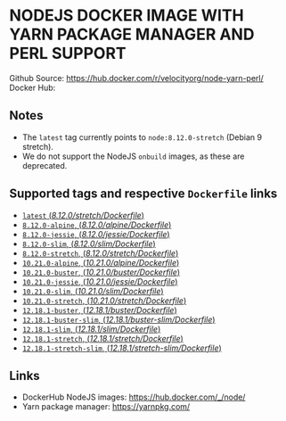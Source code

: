 # NODEJS DOCKER IMAGE WITH YARN PACKAGE MANAGER AND PERL SUPPORT

Github Source: https://hub.docker.com/r/velocityorg/node-yarn-perl/
Docker Hub:

## Notes
- The `latest` tag currently points to `node:8.12.0-stretch` (Debian 9 stretch).
- We do not support the NodeJS `onbuild` images, as these are deprecated.

## Supported tags and respective `Dockerfile` links

-   [`latest` (*8.12.0/stretch/Dockerfile*)](https://github.com/velocityorg/docker-node-yarn/blob/master/8.12.0/stretch/Dockerfile)
-   [`8.12.0-alpine`, (*8.12.0/alpine/Dockerfile*)](https://github.com/velocityorg/docker-node-yarn/blob/master/8.11.3/alpine/Dockerfile)
-   [`8.12.0-jessie`, (*8.12.0/jessie/Dockerfile*)](https://github.com/velocityorg/docker-node-yarn/blob/master/8.11.3/jessie/Dockerfile)
-   [`8.12.0-slim`, (*8.12.0/slim/Dockerfile*)](https://github.com/velocityorg/docker-node-yarn/blob/master/8.11.3/slim/Dockerfile)
-   [`8.12.0-stretch`, (*8.12.0/stretch/Dockerfile*)](https://github.com/velocityorg/docker-node-yarn/blob/master/8.11.3/stretch/Dockerfile)
-   [`10.21.0-alpine`, (*10.21.0/alpine/Dockerfile*)](https://github.com/velocityorg/docker-node-yarn/blob/master/10.21.0/alpine/Dockerfile)
-   [`10.21.0-buster`, (*10.21.0/buster/Dockerfile*)](https://github.com/velocityorg/docker-node-yarn/blob/master/10.21.0/buster/Dockerfile)
-   [`10.21.0-jessie`, (*10.21.0/jessie/Dockerfile*)](https://github.com/velocityorg/docker-node-yarn/blob/master/10.21.0/jessie/Dockerfile)
-   [`10.21.0-slim`, (*10.21.0/slim/Dockerfile*)](https://github.com/velocityorg/docker-node-yarn/blob/master/10.21.0/slim/Dockerfile)
-   [`10.21.0-stretch`, (*10.21.0/stretch/Dockerfile*)](https://github.com/velocityorg/docker-node-yarn/blob/master/10.21.0/stretch/Dockerfile)
-   [`12.18.1-buster`, (*12.18.1/buster/Dockerfile*)](https://github.com/velocityorg/docker-node-yarn/blob/master/12.18.1/buster/Dockerfile)
-   [`12.18.1-buster-slim`, (*12.18.1/buster-slim/Dockerfile*)](https://github.com/velocityorg/docker-node-yarn/blob/master/12.18.1/buster-slim/Dockerfile)
-   [`12.18.1-slim`, (*12.18.1/slim/Dockerfile*)](https://github.com/velocityorg/docker-node-yarn/blob/master/12.18.1/slim/Dockerfile)
-   [`12.18.1-stretch`, (*12.18.1/stretch/Dockerfile*)](https://github.com/velocityorg/docker-node-yarn/blob/master/12.18.1/stretch/Dockerfile)
-   [`12.18.1-stretch-slim`, (*12.18.1/stretch-slim/Dockerfile*)](https://github.com/velocityorg/docker-node-yarn/blob/master/12.18.1/stretch-slim/Dockerfile)

## Links

- DockerHub NodeJS images: https://hub.docker.com/_/node/
- Yarn package manager: https://yarnpkg.com/
